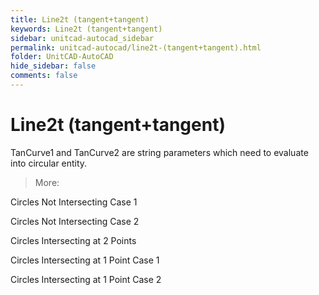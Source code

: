 ```yaml
---
title: Line2t (tangent+tangent)
keywords: Line2t (tangent+tangent)
sidebar: unitcad-autocad_sidebar
permalink: unitcad-autocad/line2t-(tangent+tangent).html
folder: UnitCAD-AutoCAD
hide_sidebar: false
comments: false
---
```

# Line2t (tangent+tangent)



TanCurve1 and TanCurve2 are string parameters which need to evaluate into circular entity.

>More:

Circles Not Intersecting Case 1

Circles Not Intersecting Case 2

Circles Intersecting at 2 Points

Circles Intersecting at 1 Point Case 1

Circles Intersecting at 1 Point Case 2
